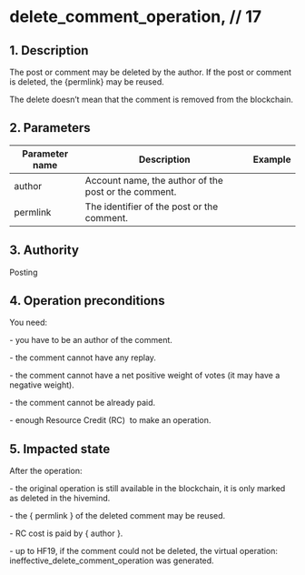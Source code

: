 # delete\_comment\_operation, // 17

## 1. Description

The post or comment may be deleted by the author. If the post or comment is deleted, the {permlink} may be reused. 

The delete doesn’t mean that the comment is removed from the blockchain. 


## 2. Parameters

| Parameter name | Description | Example |                                                                                                                              
| -------------- | ---------------------------------------------------- | ------- |
| author         | Account name, the author of the post or the comment. |         |
| permlink       | The identifier of the post or the comment.           |         |


## 3. Authority

Posting


## 4. Operation preconditions

You need:

\- you have to be an author of the comment.

\- the comment cannot have any replay.

\- the comment cannot have a net positive weight of votes (it may have a negative weight).

\- the comment cannot be already paid.

\- enough Resource Credit (RC)  to make an operation.


## 5. Impacted state

After the operation:

\- the original operation is still available in the blockchain, it is only marked as deleted in the hivemind.

\- the { permlink } of the deleted comment may be reused.

\- RC cost is paid by { author }.

\- up to HF19, if the comment could not be deleted, the virtual operation: ineffective\_delete\_comment\_operation was generated.
